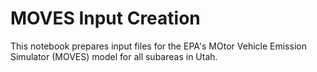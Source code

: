 # MOVES Input Creation
This notebook prepares input files for the EPA's MOtor Vehicle Emission Simulator (MOVES) model for all subareas in Utah.
